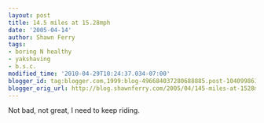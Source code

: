 ```yaml
---
layout: post
title: 14.5 miles at 15.28mph
date: '2005-04-14'
author: Shawn Ferry
tags:
- boring N healthy
- yakshaving
- b.s.c.
modified_time: '2010-04-29T10:24:37.034-07:00'
blogger_id: tag:blogger.com,1999:blog-496684037280688885.post-1040998616299113199
blogger_orig_url: http://blog.shawnferry.com/2005/04/145-miles-at-1528mph.html
---
```


Not bad, not great, I need to keep riding.  

